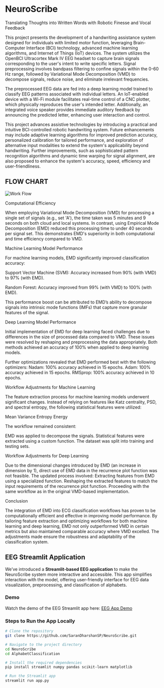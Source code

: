 # NeuroScribe
Translating Thoughts into Written Words with Robotic Finesse and Vocal Feedback

This project presents the development of a handwriting assistance system designed for individuals with limited motor function, leveraging Brain-Computer Interface (BCI) technology, advanced machine learning algorithms, and Internet of Things (IoT) devices. The system utilizes the OpenBCI Ultracortex Mark IV EEG headset to capture brain signals corresponding to the user's intent to write specific letters. Signal preprocessing involves bandpass filtering to confine signals within the 0-60 Hz range, followed by Variational Mode Decomposition (VMD) to decompose signals, reduce noise, and eliminate irrelevant frequencies.

The preprocessed EEG data are fed into a deep learning model trained to classify EEG patterns associated with individual letters. An IoT-enabled device with a Wi-Fi module facilitates real-time control of a CNC plotter, which physically reproduces the user's intended letter. Additionally, an integrated voice speaker provides immediate auditory feedback by announcing the predicted letter, enhancing user interaction and control.

This project advances assistive technologies by introducing a practical and intuitive BCI-controlled robotic handwriting system. Future enhancements may include adaptive learning algorithms for improved prediction accuracy, personalized calibration for tailored performance, and exploration of alternative input modalities to extend the system's applicability beyond handwriting. Further improvements, such as sophisticated pattern recognition algorithms and dynamic time warping for signal alignment, are also proposed to enhance the system's accuracy, speed, efficiency and user-friendliness.


## FLOW CHART
![Work Flow](https://github.com/user-attachments/assets/14804a49-4fb9-4a75-b373-08e8467633c7)


Computational Efficiency

When employing Variational Mode Decomposition (VMD) for processing a single set of signals (e.g., set 'A'), the time taken was 5 minutes and 9 seconds on both cloud and local systems. In contrast, using Empirical Mode Decomposition (EMD) reduced this processing time to under 40 seconds per signal set. This demonstrates EMD's superiority in both computational and time efficiency compared to VMD.


Machine Learning Model Performance

For machine learning models, EMD significantly improved classification accuracy:

Support Vector Machine (SVM):
Accuracy increased from 90% (with VMD) to 97% (with EMD).

Random Forest:
Accuracy improved from 99% (with VMD) to 100% (with EMD).

This performance boost can be attributed to EMD’s ability to decompose signals into intrinsic mode functions (IMFs) that capture more granular features of the signal.


Deep Learning Model Performance

Initial implementation of EMD for deep learning faced challenges due to differences in the size of processed data compared to VMD. These issues were resolved by reshaping and preprocessing the data appropriately. Both methods achieved an accuracy of 100% when applied to deep learning models.

Further optimizations revealed that EMD performed best with the following optimizers:
Nadam: 100% accuracy achieved in 15 epochs.
Adam: 100% accuracy achieved in 15 epochs.
RMSprop: 100% accuracy achieved in 10 epochs.


Workflow Adjustments for Machine Learning

The feature extraction process for machine learning models underwent significant changes. Instead of relying on features like Katz centrality, PSD, and spectral entropy, the following statistical features were utilized:

Mean
Variance
Entropy
Energy


The workflow remained consistent:

EMD was applied to decompose the signals.
Statistical features were extracted using a custom function.
The dataset was split into training and testing sets.


Workflow Adjustments for Deep Learning

Due to the dimensional changes introduced by EMD (an increase in dimension by 1), direct use of EMD data in the recurrence plot function was not feasible. The updated process involved:
Extracting features from EMD using a specialized function.
Reshaping the extracted features to match the input requirements of the recurrence plot function.
Proceeding with the same workflow as in the original VMD-based implementation.

Conclusion

The integration of EMD into ECG classification workflows has proven to be computationally efficient and effective in improving model performance. By tailoring feature extraction and optimizing workflows for both machine learning and deep learning, EMD not only outperformed VMD in certain metrics but also maintained comparable accuracy where VMD excelled. The adjustments made ensure the robustness and adaptability of the classification system.

## EEG Streamlit Application
We’ve introduced a **Streamlit-based EEG application** to make the NeuroScribe system more interactive and accessible.
This app simplifies interaction with the model, offering user-friendly interface for EEG data visualization, preprocessing, and classification of alphabets.
### Demo 
Watch the demo of the EEG Streamlit app here:
[EEG App Demo](https://www.dropbox.com/scl/fi/tmra9tkcjtpy88efgobpt/Appdemo.mp4?rlkey=qrrvcf42yngf1xc3kx5ncsuae&st=koxbt5e3&dl=0)
### Steps to Run the App Locally
```bash
# Clone the repository
git clone https://github.com/SaranDharshanSP/NeuroScribe.git

# Navigate to the project directory
cd NeuroScribe
cd AlphabetClassification

# Install the required dependencies
pip install streamlit numpy pandas scikit-learn matplotlib

# Run the Streamlit app
streamlit run app.py

